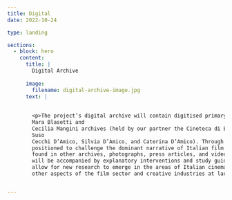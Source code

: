```yaml
---
title: Digital
date: 2022-10-24

type: landing

sections:
  - block: hero
    content:
      title: |
        Digital Archive
        
      image:
        filename: digital-archive-image.jpg
      text: |
       
        
        <p>The project’s digital archive will contain digitised primary materials from the following archives: the 
        Mara Blasetti and 
        Cecilia Mangini archives (held by our partner the Cineteca di Bologna), and the Cecchi D’Amico family archive (including papers of 
        Suso 
        Cecchi D’Amico, Silvia D’Amico, and Caterina D’Amico). Through the project team’s work, these resources will be critically  
        positioned to challenge the dominant narrative of Italian film history. The digital archive will also include material on women 
        found in other archives, photographs, press articles, and videos of oral testimonies collected for this project. These
        will be accompanied by explanatory interventions and study guides for researchers and other users. This open-access repository will 
        allow for new research to emerge in the areas of Italian cinema and culture, production studies, gendered labour, oral history, and 
        other aspects of the film sector and creative industries at large.</p>


--- 
```



